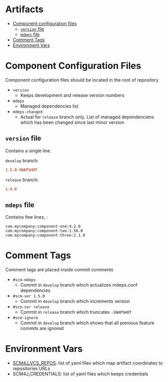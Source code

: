 # Artifacts

- [Component configuration files](#component-configuration-files)
  - [`version` file](#version-file)
  - [`mdeps` file](#mdeps-file)
- [Comment Tags](#comment-tags)
- [Environment Vars](#environment-vars)

# Component Configuration Files

Component configuration files should be  located in the root of repository

- `version`
  - Keeps development and release version numbers
- `mdeps`
  - Managed dependencies list
- `mdeps-changed`
  - Actual for `release` branch only. List of managed dependenciens which has been changed since last minor version
  
## `version` file

Contains a single line.

`develop` branch:
```ini
1.5.0-SNAPSHOT
```
`release`  branch:
```ini
1.4.0
```  

## `mdeps` file

Contains few lines, :

```
com.mycompany:component-one:4.2.0
com.mycompany:component-two:1.56.0
com.mycompany:component-three:2.1.0
```

# Comment Tags

Comment tags are placed inside commit comments

- `#scm-mdeps`
  - Commit in `develop` branch which actualizes mdeps.conf dependencies
- `#scm-ver 1.5.0`
  - Commit in `develop` branch which increments version
- `#scm-ver release`
  - Commit in `release` branch which truncates `-SNAPSHOT`
- `#scm-ignore`
  - Commit in `develop` branch which shows that all previous feature commits are ignored
  
# Environment Vars

- [SCM4J_VCS_REPOS](data-structure-SCM4J_VCS_REPOS.md): list of yaml files which map artifact coordinates to repositories URLs
- SCM4J_CREDENTIALS: list of yaml files which keeps credentials
